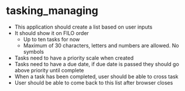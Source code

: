 # tasking_managing

- This application should create a list based on user inputs
- It should show it on FILO order
  - Up to ten tasks for now
  - Maximum of 30 characters, letters and numbers are allowed. No symbols
- Tasks need to have a priority scale when created
- Tasks need to have a due date, if due date is passed they should go above priority until complete
- When a task has been completed, user should be able to cross task
- User should be able to come back to this list after browser closes